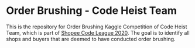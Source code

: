 # Order Brushing - Code Heist Team

This is the repository for Order Brushing Kaggle Competition of Code Heist Team, which is part of [Shopee Code League 2020](https://careers.shopee.sg/codeleague/). The goal is to identify all shops and buyers that are deemed to have conducted order brushing.
